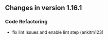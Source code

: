 
## Changes in version 1.16.1

### Code Refactoring

* fix lint issues and enable lint step (ankitm123)
